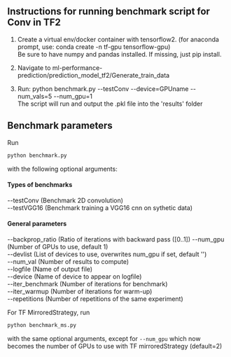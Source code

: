 ## Instructions for running benchmark script for Conv in TF2

1. Create a virtual env/docker container with tensorflow2. (for anaconda prompt, use: conda create -n tf-gpu tensorflow-gpu)  
Be sure to have numpy and pandas installed. If missing, just pip install.

2. Navigate to ml-performance-prediction/prediction_model_tf2/Generate_train_data

3. Run: python benchmark.py --testConv --device=GPUname --num_vals=5 --num_gpu=1  
The script will run and output the .pkl file into the 'results' folder

## Benchmark parameters

Run
```bash
python benchmark.py
```
with the following optional arguments:

#### Types of benchmarks
--testConv (Benchmark 2D convolution)<br/>
--testVGG16 (Benchmark training a VGG16 cnn on sythetic data)<br/>

#### General parameters
--backprop_ratio (Ratio of iterations with backward pass ([0..1])
--num_gpu (Number of GPUs to use, default 1)<br/>
--devlist (List of devices to use, overwrites num_gpu if set, default '')<br/>
--num_val (Number of results to compute)  
--logfile (Name of output file)  
--device (Name of device to appear on logfile)  
--iter_benchmark (Number of iterations for benchmark)  
--iter_warmup (Number of iterations for warm-up)  
--repetitions (Number of repetitions of the same experiment)  

For TF MirroredStrategy, run
```bash
python benchmark_ms.py
```
with the same optional arguments, except for  ```--num_gpu``` which now becomes the number of GPUs to use with TF mirroredStrategy (default=2)
